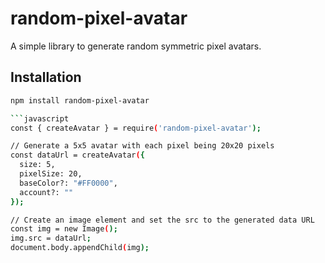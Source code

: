 # random-pixel-avatar

A simple library to generate random symmetric pixel avatars.

## Installation

```bash
npm install random-pixel-avatar

```javascript
const { createAvatar } = require('random-pixel-avatar');

// Generate a 5x5 avatar with each pixel being 20x20 pixels
const dataUrl = createAvatar({
  size: 5,
  pixelSize: 20,
  baseColor?: "#FF0000",
  account?: ""
});

// Create an image element and set the src to the generated data URL
const img = new Image();
img.src = dataUrl;
document.body.appendChild(img);
```